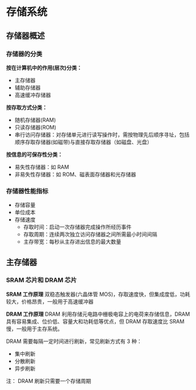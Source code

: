 # 存储系统
## 存储器概述
### 存储器的分类
**按在计算机中的作用(层次)分类：**
- 主存储器
- 辅助存储器
- 高速缓冲存储器

**按存取方式分类：**
- 随机存储器(RAM)
- 只读存储器(ROM)
- 串行访问存储器：对存储单元进行读写操作时，需按物理先后顺序寻址，包括顺序存取存储器(如磁带)与直接存取存储器（如磁盘、光盘）

**按信息的可保存性分类：**
- 易失性存储器：如 RAM
- 非易失性存储器：如 ROM、磁表面存储器和光存储器

### 存储器性能指标
- 存储容量
- 单位成本
- 存储速度
    - 存取时间：启动一次存储器完成操作所经历事件
    - 存取周期：连续两次独立访问存储器之间所需最小时间间隔
    - 主存带宽：每秒从主存进出信息的最大数量

## 主存储器

### SRAM 芯片和 DRAM 芯片
**SRAM 工作原理**
双稳态触发器(六晶体管 MOS)，存取速度快，但集成度低，功耗较大，价格昂贵，一般用于高速缓冲器

**DRAM 工作原理**
DRAM 利用存储元电路中栅极电容上的电荷来存储信息，DRAM 具有容易集成、位价低、容量大和功耗低等优点，但 DRAM 存取速度比 SRAM 慢，一般用于主存系统。  
  
DRAM 需要每隔一定时间进行刷新，常见刷新方式有 3 种：
- 集中刷新
- 分散刷新
- 异步刷新

注： DRAM 刷新只需要一个存储周期